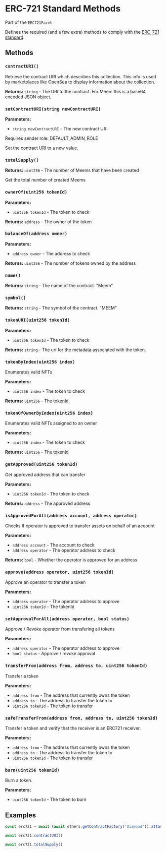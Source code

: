 # ERC-721 Standard Methods

Part of the `ERC721Facet`

Defines the required (and a few extra) methods to comply with the [ERC-721 standard](https://eips.ethereum.org/EIPS/eip-721).

## Methods

### `contractURI()`

Retrieve the contract URI which describes this collection. This info is used by marketplaces like OpenSea to display information about the collection.

**Returns:** `string` - The URI to the contract. For Meem this is a base64 encoded JSON object.

### `setContractURI(string newContractURI)`

**Parameters:**
* `string newContractURI` - The new contract URI

Requires sender role: DEFAULT_ADMIN_ROLE

Set the contract URI to a new value.

### `totalSupply()`

**Returns:** `uint256` - The number of Meems that have been created

Get the total number of created Meems

### `ownerOf(uint256 tokenId)`

**Parameters:**
* `uint256 tokenId` - The token to check

**Returns:** `address` - The owner of the token

### `balanceOf(address owner)`

**Parameters:**
* `address owner` - The address to check

**Returns:** `uint256` - The number of tokens owned by the address

### `name()`

**Returns:** `string` - The name of the contract. "Meem"

### `symbol()`

**Returns:** `string` - The symbol of the contract. "MEEM"

### `tokenURI(uint256 tokenId)`

**Parameters:**
* `uint256 tokenId` - The token to check

**Returns:** `string` - The uri for the metadata associated with the token.

### `tokenByIndex(uint256 index)`

Enumerates valid NFTs

**Parameters:**
* `uint256 index` - The token to check

**Returns:** `uint256` - The tokenId

### `tokenOfOwnerByIndex(uint256 index)`

Enumerates valid NFTs assigned to an owner

**Parameters:**
* `uint256 index` - The token to check

**Returns:** `uint256` - The tokenId

### `getApproved(uint256 tokenId)`

Get approved address that can transfer

**Parameters:**
* `uint256 tokenId` - The token to check

**Returns:** `address` - The approved address

### `isApprovedForAll(address account, address operator)`

Checks if operator is approved to transfer assets on behalf of an account

**Parameters:**
* `address account` - The account to check
* `address operator` - The operator address to check

**Returns:** `bool` - Whether the operator is approved for an address

### `approve(address operator, uint256 tokenId)`

Approve an operator to transfer a token

**Parameters:**
* `address operator` - The operator address to approve
* `uint256 tokenId` - The tokenId

### `setApprovalForAll(address operator, bool status)`

Approve / Revoke operator from transfering all tokens

**Parameters:**
* `address operator` - The operator address to approve
* `bool status` - Approve / revoke approval

### `transferFrom(address from, address to, uint256 tokenId)`

Transfer a token

**Parameters:**
* `address from` - The address that currently owns the token
* `address to` - The address to transfer the token to
* `uint256 tokenId` - The token to transfer

### `safeTransferFrom(address from, address to, uint256 tokenId)`

Transfer a token and verify that the receiver is an ERC721 receiver.

**Parameters:**
* `address from` - The address that currently owns the token
* `address to` - The address to transfer the token to
* `uint256 tokenId` - The token to transfer

### `burn(uint256 tokenId)`

Burn a token.

**Parameters:**
* `uint256 tokenId` - The token to burn



## Examples

```js
const erc721 = await (await ethers.getContractFactory('Diamond')).attach('<Proxy Address>')

await erc721.contractURI()

await erc721.totalSupply()
```

